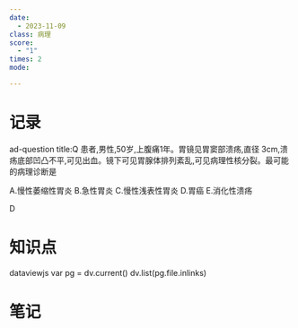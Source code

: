 ```yaml
---
date:
  - 2023-11-09
class: 病理
score:
  - "1"
times: 2
mode:

---
```



记录
==
ad-question
title:Q
患者,男性,50岁,上腹痛1年。胃镜见胃窦部溃疡,直径 3cm,溃疡底部凹凸不平,可见出血。镜下可见胃腺体排列紊乱,可见病理性核分裂。最可能的病理诊断是 

A.慢性萎缩性胃炎
B.急性胃炎
C.慢性浅表性胃炎
D.胃癌
E.消化性溃疡



D


知识点
==
dataviewjs
var pg = dv.current()
dv.list(pg.file.inlinks)


笔记
==